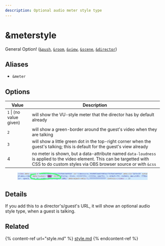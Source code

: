 ```yaml
---
description: Optional audio meter style type
---
```


# \&meterstyle

General Option! ([`&push`](../../source-settings/push.md), [`&room`](../../general-settings/room.md), [`&view`](../view-parameters/view.md), [`&scene`](../view-parameters/scene.md), [`&director`](../../viewers-settings/director.md))

## Aliases

* `&meter`

## Options

| Value                   | Description                                                                                                                                                                             |
| ----------------------- | --------------------------------------------------------------------------------------------------------------------------------------------------------------------------------------- |
| `1` \| (no value given) | will show the VU-style meter that the director has by default already                                                                                                                   |
| `2`                     | will show a green-border around the guest's video when they are talking                                                                                                                 |
| `3`                     | will show a little green dot in the top-right corner when the guest's talking; this is default for the guest's view already                                                             |
| 4                       | no meter is shown, but a data-attribute named `data-loudness` is applied to the video element. This can be targetted with CSS to do custom styles via OBS browser source or with `&css` |

<figure><img src="../../.gitbook/assets/image.png" alt=""><figcaption></figcaption></figure>

## Details

If you add this to a director's/guest's URL, it will show an optional audio style type, when a guest is talking.

## Related

{% content-ref url="style.md" %}
[style.md](style.md)
{% endcontent-ref %}
